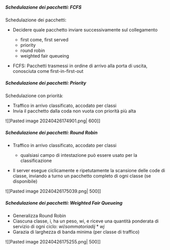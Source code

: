 ##### Schedulazione dei pacchetti: FCFS
Schedulazione dei pacchetti:
- Decidere quale pacchetto inviare successivamente sul collegamento
	- first come, first served
	- priority
	- round robin
	- weighted fair queueing

- FCFS: Pacchetti trasmessi in ordine di arrivo alla porta di uscita, conosciuta come first-in-first-out

##### Schedulazione dei pacchetti: Priority
Schedulazione con priorità:
- Traffico in arrivo classificato, accodato per classi
- Invia il pacchetto dalla coda non vuota con priorità più alta

![[Pasted image 20240426174901.png| 600]]


##### Schedulazione dei pacchetti: Round Robin
- Traffico in arrivo classificato, accodato per classi
	- qualsiasi campo di intestazione può essere usato per la classificazione

- Il server esegue ciclicamente e ripetutamente la scansione delle code di classe, inviando a turno un pacchetto completo di ogni classe (se disponibile)

![[Pasted image 20240426175039.png| 500]]


##### Schedulazione dei pacchetti: Weighted Fair Queueing
- Generalizza Round Robin
- Ciascuna classe, i, ha un peso, wi, e riceve una quantità ponderata di servizio di ogni ciclo: $wi/sommatoria di j*wj$ 
- Garazia di larghezza di banda minima (per classe di traffico)

![[Pasted image 20240426175255.png| 500]]


